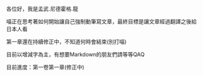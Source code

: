 各位好，我是孟武.尼德霍格.龍

喵正在思考著如何開始讓自己強制動筆寫文章，最終目標是讓文章經過翻譯之後給日本人看

第一章還在持續修正中，不知道何時會結束(別打喵)

目前以增減字為主，有想要Markdown的朋友們請等等QAQ

目前進度：第一卷第一章(修正中)
